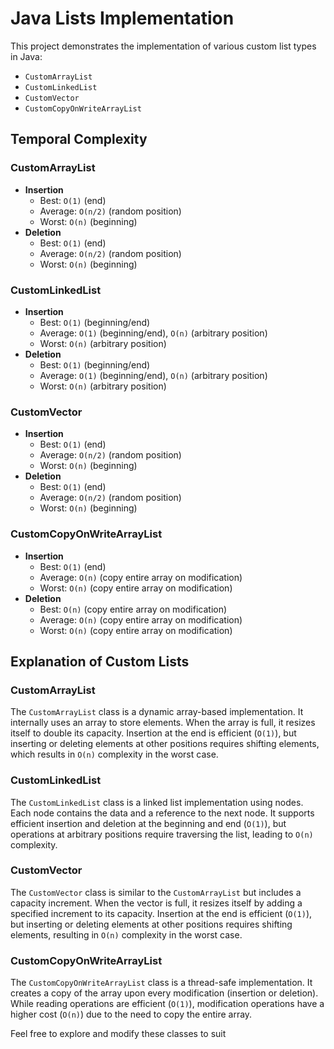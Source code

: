 # Java Lists Implementation

This project demonstrates the implementation of various custom list types in Java:

- `CustomArrayList`
- `CustomLinkedList`
- `CustomVector`
- `CustomCopyOnWriteArrayList`

## Temporal Complexity

### CustomArrayList
- **Insertion**
    - Best: `O(1)` (end)
    - Average: `O(n/2)` (random position)
    - Worst: `O(n)` (beginning)
- **Deletion**
    - Best: `O(1)` (end)
    - Average: `O(n/2)` (random position)
    - Worst: `O(n)` (beginning)

### CustomLinkedList
- **Insertion**
    - Best: `O(1)` (beginning/end)
    - Average: `O(1)` (beginning/end), `O(n)` (arbitrary position)
    - Worst: `O(n)` (arbitrary position)
- **Deletion**
    - Best: `O(1)` (beginning/end)
    - Average: `O(1)` (beginning/end), `O(n)` (arbitrary position)
    - Worst: `O(n)` (arbitrary position)

### CustomVector
- **Insertion**
    - Best: `O(1)` (end)
    - Average: `O(n/2)` (random position)
    - Worst: `O(n)` (beginning)
- **Deletion**
    - Best: `O(1)` (end)
    - Average: `O(n/2)` (random position)
    - Worst: `O(n)` (beginning)

### CustomCopyOnWriteArrayList
- **Insertion**
    - Best: `O(1)` (end)
    - Average: `O(n)` (copy entire array on modification)
    - Worst: `O(n)` (copy entire array on modification)
- **Deletion**
    - Best: `O(n)` (copy entire array on modification)
    - Average: `O(n)` (copy entire array on modification)
    - Worst: `O(n)` (copy entire array on modification)

## Explanation of Custom Lists

### CustomArrayList
The `CustomArrayList` class is a dynamic array-based implementation. It internally uses an array to store elements. When the array is full, it resizes itself to double its capacity. Insertion at the end is efficient (`O(1)`), but inserting or deleting elements at other positions requires shifting elements, which results in `O(n)` complexity in the worst case.

### CustomLinkedList
The `CustomLinkedList` class is a linked list implementation using nodes. Each node contains the data and a reference to the next node. It supports efficient insertion and deletion at the beginning and end (`O(1)`), but operations at arbitrary positions require traversing the list, leading to `O(n)` complexity.

### CustomVector
The `CustomVector` class is similar to the `CustomArrayList` but includes a capacity increment. When the vector is full, it resizes itself by adding a specified increment to its capacity. Insertion at the end is efficient (`O(1)`), but inserting or deleting elements at other positions requires shifting elements, resulting in `O(n)` complexity in the worst case.

### CustomCopyOnWriteArrayList
The `CustomCopyOnWriteArrayList` class is a thread-safe implementation. It creates a copy of the array upon every modification (insertion or deletion). While reading operations are efficient (`O(1)`), modification operations have a higher cost (`O(n)`) due to the need to copy the entire array.

Feel free to explore and modify these classes to suit 
